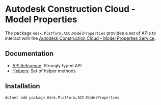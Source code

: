 # Autodesk Construction Cloud - Model Properties

The package `Adsk.Platform.ACC.ModelProperties` provides a set of APIs to interact with the [Autodesk Construction Cloud - Model Properties Service](https://aps.autodesk.com/en/docs/acc/v1/reference/http/index-v2-index-fields-get/).

## Documentation

- [API Reference](xref:Autodesk.ACC.ModelProperties): Strongly typed API
- [Helpers](xref:Autodesk.ACC.ModelProperties.Helpers.ModelPropertiesClientHelper): Set of helper methods

## Installation

```bash
dotnet add package Adsk.Platform.ACC.ModelProperties
```
